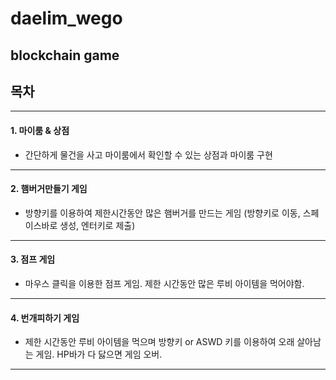 daelim_wego
===============
## blockchain game
목차 
------------------
------------------
#### 1. 마이룸 & 상점
+ 간단하게 물건을 사고 마이룸에서 확인할 수 있는 상점과 마이룸 구현
------------------
#### 2. 햄버거만들기 게임
+ 방향키를 이용하여 제한시간동안 많은 햄버거를 만드는 게임 (방향키로 이동, 스페이스바로 생성, 엔터키로 제출)
------------------
#### 3. 점프 게임
+ 마우스 클릭을 이용한 점프 게임. 제한 시간동안 많은 루비 아이템을 먹어야함.
------------------
#### 4. 번개피하기 게임
+ 제한 시간동안 루비 아이템을 먹으며 방향키 or ASWD 키를 이용하여 오래 살아남는 게임. HP바가 다 닳으면 게임 오버. 
------------------
